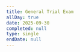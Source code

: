 ```yaml
---
title: General Trial Exam
allDay: true
date: 2025-09-30
completed: null
type: single
endDate: null
---
```


